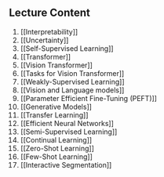 
## Lecture Content
1. [[Interpretability]]
2. [[Uncertainty]]
3. [[Self-Supervised Learning]]
4. [[Transformer]]
5. [[Vision Transformer]]
6. [[Tasks for Vision Transformer]]
7. [[Weakly-Supervised Learning]]
8. [[Vision and Language models]]
9. [[Parameter Efficient Fine-Tuning (PEFT)]]
10. [[Generative Models]]
11. [[Transfer Learning]]
12. [[Efficient Neural Networks]]
13. [[Semi-Supervised Learning]]
14. [[Continual Learning]]
15. [[Zero-Shot Learning]]
16. [[Few-Shot Learning]]
17. [[Interactive Segmentation]]
